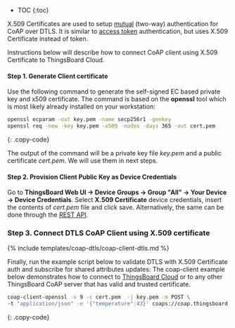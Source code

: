 * TOC
{:toc}

X.509 Certificates are used to setup [mutual](https://en.wikipedia.org/wiki/Mutual_authentication) (two-way) authentication for CoAP over DTLS.
It is similar to [access token](/docs/{{docsPrefix}}user-guide/access-token/) authentication, but uses X.509 Certificate instead of token.

Instructions below will describe how to connect CoAP client using X.509 Certificate to ThingsBoard Cloud.

#### Step 1. Generate Client certificate

Use the following command to generate the self-signed EC based private key and x509 certificate.
The command is based on the **openssl** tool which is most likely already installed on your workstation:

```bash
openssl ecparam -out key.pem -name secp256r1 -genkey
openssl req -new -key key.pem -x509 -nodes -days 365 -out cert.pem 
```
{: .copy-code}

The output of the command will be a private key file *key.pem* and a public certificate *cert.pem*.
We will use them in next steps.

#### Step 2. Provision Client Public Key as Device Credentials

Go to **ThingsBoard Web UI -> Device Groups -> Group "All" -> Your Device -> Device Credentials**.
Select **X.509 Certificate** device credentials, insert the contents of *cert.pem* file and click save.
Alternatively, the same can be done through the [REST API](/docs/{{docsPrefix}}reference/rest-api/).

### Step 3. Connect DTLS CoAP Client using X.509 certificate

{% include templates/coap-dtls/coap-client-dtls.md %}

Finally, run the example script below to validate DTLS with X.509 Certificate auth and subscribe for shared attributes updates:
The coap-client example below demonstrates how to connect to [ThingsBoard Cloud](https://thingsboard.cloud/signup) or to any other ThingsBoard CoAP server that has valid and trusted certificate.

```bash
coap-client-openssl -v 9 -c cert.pem  -j key.pem -m POST \
-t "application/json" -e '{"temperature":43}' coaps://coap.thingsboard.cloud/api/v1/telemetry
```
{: .copy-code}

